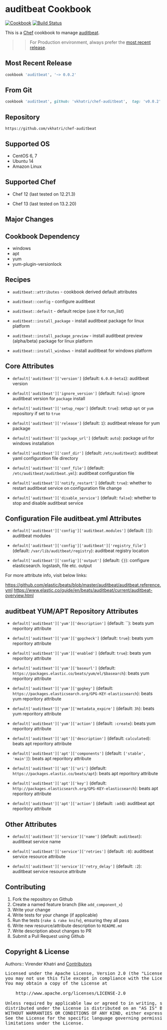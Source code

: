 auditbeat Cookbook
================

[![Cookbook](https://img.shields.io/github/tag/vkhatri/chef-auditbeat.svg)](https://github.com/vkhatri/chef-auditbeat) [![Build Status](https://travis-ci.org/vkhatri/chef-auditbeat.svg?branch=master)](https://travis-ci.org/vkhatri/chef-auditbeat)

This is a [Chef] cookbook to manage [auditbeat].


>> For Production environment, always prefer the [most recent release](https://supermarket.chef.io/cookbooks/auditbeat).


## Most Recent Release

```ruby
cookbook 'auditbeat', '~> 0.0.2'
```


## From Git

```ruby
cookbook 'auditbeat', github: 'vkhatri/chef-auditbeat',  tag: 'v0.0.2'
```


## Repository

```
https://github.com/vkhatri/chef-auditbeat
```


## Supported OS

- CentOS 6, 7
- Ubuntu 14
- Amazon Linux


## Supported Chef

- Chef 12 (last tested on 12.21.3)

- Chef 13 (last tested on 13.2.20)

## Major Changes


## Cookbook Dependency

- windows
- apt
- yum
- yum-plugin-versionlock


## Recipes

- `auditbeat::attributes` - cookbook derived default attributes

- `auditbeat::config` - configure auditbeat

- `auditbeat::default` - default recipe (use it for run_list)

- `auditbeat::install_package` - install auditbeat package for linux platform

- `auditbeat::install_package_preview` - install auditbeat preview (alpha/beta) package for linux platform

- `auditbeat::install_windows` - install auditbeat for windows platform


## Core Attributes


* `default['auditbeat']['version']` (default: `6.0.0-beta1`): auditbeat version

* `default['auditbeat']['ignore_version']` (default: `false`): ignore auditbeat version for `package` install

* `default['auditbeat']['setup_repo']` (default: `true`): setup `apt` or `yum` repository if set to `true`

* `default['auditbeat']['release']` (default: `1`): auditbeat release for yum package

* `default['auditbeat']['package_url']` (default: `auto`): package url for windows installation

* `default['auditbeat']['conf_dir']` (default: `/etc/auditbeat`): auditbeat yaml configuration file directory

* `default['auditbeat']['conf_file']` (default: `/etc/auditbeat/auditbeat.yml`): auditbeat configuration file

* `default['auditbeat']['notify_restart']` (default: `true`): whether to restart auditbeat service on configuration file change

* `default['auditbeat']['disable_service']` (default: `false`): whether to stop and disable auditbeat service


## Configuration File auditbeat.yml Attributes

* `default['auditbeat']['config']['auditbeat.modules']` (default: `[]`): auditbeat modules

* `default['auditbeat']['config']['auditbeat']['registry_file']` (default: `/var/lib/auditbeat/registry`): auditbeat registry location

* `default['auditbeat']['config']['output']` (default: `{}`): configure elasticsearch. logstash, file etc.  output

For more attribute info, visit below links:

https://github.com/elastic/beats/blob/master/auditbeat/auditbeat.reference.yml
https://www.elastic.co/guide/en/beats/auditbeat/current/auditbeat-overview.html


## auditbeat YUM/APT Repository Attributes

* `default['auditbeat']['yum']['description']` (default: ``): beats yum reporitory attribute

* `default['auditbeat']['yum']['gpgcheck']` (default: `true`): beats yum reporitory attribute

* `default['auditbeat']['yum']['enabled']` (default: `true`): beats yum reporitory attribute

* `default['auditbeat']['yum']['baseurl']` (default: `https://packages.elastic.co/beats/yum/el/$basearch`): beats yum reporitory attribute

* `default['auditbeat']['yum']['gpgkey']` (default: `https://packages.elasticsearch.org/GPG-KEY-elasticsearch`): beats yum reporitory attribute

* `default['auditbeat']['yum']['metadata_expire']` (default: `3h`): beats yum reporitory attribute

* `default['auditbeat']['yum']['action']` (default: `:create`): beats yum reporitory attribute


* `default['auditbeat']['apt']['description']` (default: `calculated`): beats apt reporitory attribute

* `default['auditbeat']['apt']['components']` (default: `['stable', 'main']`): beats apt reporitory attribute

* `default['auditbeat']['apt']['uri']` (default: `https://packages.elastic.co/beats/apt`): beats apt reporitory attribute

* `default['auditbeat']['apt']['key']` (default: `http://packages.elasticsearch.org/GPG-KEY-elasticsearch`): beats apt reporitory attribute

* `default['auditbeat']['apt']['action']` (default: `:add`): auditbeat apt reporitory attribute


## Other Attributes

* `default['auditbeat']['service']['name']` (default: `auditbeat`): auditbeat service name

* `default['auditbeat']['service']['retries']` (default: `:0`): auditbeat service resource attribute

* `default['auditbeat']['service']['retry_delay']` (default: `:2`): auditbeat service resource attribute


## Contributing

1. Fork the repository on Github
2. Create a named feature branch (like `add_component_x`)
3. Write your change
4. Write tests for your change (if applicable)
5. Run the tests (`rake & rake knife`), ensuring they all pass
6. Write new resource/attribute description to `README.md`
7. Write description about changes to PR
8. Submit a Pull Request using Github


## Copyright & License

Authors:: Virender Khatri and [Contributors]

<pre>
Licensed under the Apache License, Version 2.0 (the "License");
you may not use this file except in compliance with the License.
You may obtain a copy of the License at

    http://www.apache.org/licenses/LICENSE-2.0

Unless required by applicable law or agreed to in writing, software
distributed under the License is distributed on an "AS IS" BASIS,
WITHOUT WARRANTIES OR CONDITIONS OF ANY KIND, either express or implied.
See the License for the specific language governing permissions and
limitations under the License.
</pre>


[Chef]: https://www.chef.io/
[auditbeat]: https://www.elastic.co/guide/en/beats/auditbeat/6.0/auditbeat-overview.html
[Contributors]: https://github.com/vkhatri/chef-auditbeat/graphs/contributors
